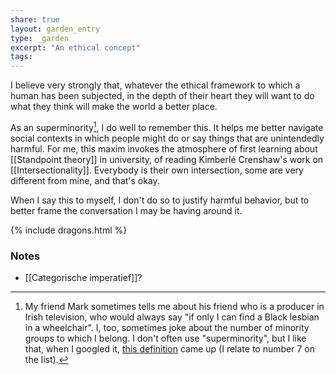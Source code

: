 ```yaml
---
share: true
layout: garden_entry
type: _garden
excerpt: "An ethical concept"
tags: 
---
```

I believe very strongly that, whatever the ethical framework to which a human has been subjected, in the depth of their heart they will want to do what they think will make the world a better place. 

As an superminority[^1], I do well to remember this. It helps me better navigate social contexts in which people might do or say things that are unintendedly harmful. For me, this maxim invokes the atmosphere of first learning about [[Standpoint theory]] in university, of reading Kimberlé Crenshaw's work on [[Intersectionality]]. Everybody is their own intersection, some are very different from mine, and that's okay.

When I say this to myself, I don't do so to justify harmful behavior, but to better frame the conversation I may be having around it.

{% include dragons.html %}


### Notes
- [[Categorische imperatief]]?


[^1]: My friend Mark sometimes tells me about his friend who is a producer in Irish television, who would always say "if only I can find a Black lesbian in a wheelchair". I, too, sometimes joke about the number of minority groups to which I belong. I don't often use "superminority", but I like that, when I googled it, [this definition](https://en.wiktionary.org/wiki/superminority) came up (I relate to number 7 on the list).